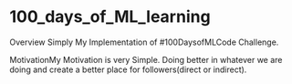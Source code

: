 # 100_days_of_ML_learning

Overview
Simply My Implementation of #100DaysofMLCode Challenge.

MotivationMy Motivation is very Simple. Doing better in whatever we are doing and create a better place for followers(direct or indirect).
